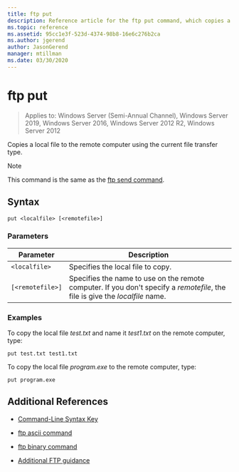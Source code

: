```yaml
---
title: ftp put
description: Reference article for the ftp put command, which copies a local file to the remote computer using the current file transfer type.
ms.topic: reference
ms.assetid: 95cc1e3f-523d-4374-98b8-16e6c276b2ca
ms.author: jgerend
author: JasonGerend
manager: mtillman
ms.date: 03/30/2020
---
```


# ftp put

> Applies to: Windows Server (Semi-Annual Channel), Windows Server 2019, Windows Server 2016, Windows Server 2012 R2, Windows Server 2012

Copies a local file to the remote computer using the current file transfer type.

> [!NOTE]
> This command is the same as the [ftp send command](ftp-send_1.md).

## Syntax

```
put <localfile> [<remotefile>]
```

### Parameters

| Parameter | Description |
| --------- | ----------- |
| `<localfile>` | Specifies the local file to copy. |
| `[<remotefile>]` | Specifies the name to use on the remote computer. If you don't specify a *remotefile*, the file is give the *localfile* name.|

### Examples

To copy the local file *test.txt* and name it *test1.txt* on the remote computer, type:

```
put test.txt test1.txt
```

To copy the local file *program.exe* to the remote computer, type:

```
put program.exe
```

## Additional References

- [Command-Line Syntax Key](command-line-syntax-key.md)

- [ftp ascii command](ftp-ascii.md)

- [ftp binary command](ftp-binary.md)

- [Additional FTP guidance](/previous-versions/orphan-topics/ws.10/cc756013(v=ws.10))

